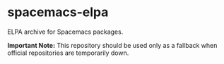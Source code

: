 # spacemacs-elpa
ELPA archive for Spacemacs packages.

**Important Note:** This repository should be used only as a fallback when official repositories are temporarily down.
